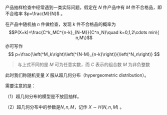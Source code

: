 产品抽样检查中经常遇到一类实际问题，假定在 $N$ 件产品中有 $M$ 件不合格品，即不合格率 $p=\frac{M}{N}$ 。

在产品中随机抽 $n$ 件做检查，发现 $k$ 件不合格品的概率为
$$P(X=k)=\frac{C^k_MC^{n-k}_{N-M}}{C^n_N}\quad k=0,1,2\cdots min\{ n,M\}$$
亦可写作
$$
p=\frac{\left(^M_k\right)\left(^{N-M}_{n-k}\right)}{\left(^N_n\right)}
$$
> 与上式不同的是 $M$ 可为任意实数，而 $C$ 表示的组合数 $M$ 为非负整数


此时我们称随机变量 $X$ 服从超几何分布（hypergeometric distribution）。

需要注意的是：

（1）超几何分布的模型是不放回抽样。

（2）超几何分布中的参数是$N,n,M$，记作 $X\sim H(N,n,M)$ 。